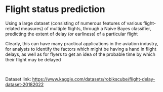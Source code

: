 # Flight status prediction

Using a large dataset (consisting of numerous features of various flight-related measures) of multiple flights, through a Naive Bayes classifier, predicting the extent of delay (or earliness) of a particular flight  

Clearly, this can have many practical applications in the aviation industry, for analysts to identify the factors which might be having a hand in flight delays, as well as for flyers to get an idea of the probable time by which their flight may be delayed  

<br>

Dataset link: https://www.kaggle.com/datasets/robikscube/flight-delay-dataset-20182022
